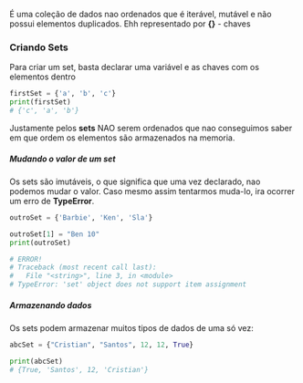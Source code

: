 É uma coleção de dados nao ordenados que é iterável, mutável e não possui elementos duplicados. Ehh representado por **{}** - chaves


### Criando Sets

Para criar um set, basta declarar uma variável e as chaves com os elementos dentro
```python
firstSet = {'a', 'b', 'c'}
print(firstSet)
# {'c', 'a', 'b'}
```

Justamente pelos **sets** NAO serem ordenados que nao conseguimos saber em que ordem os elementos são armazenados na memoria.


##### Mudando o valor de um set
Os sets são imutáveis, o que significa que uma vez declarado, nao podemos mudar o valor. Caso mesmo assim tentarmos muda-lo, ira ocorrer um erro de **TypeError**.

```python
outroSet = {'Barbie', 'Ken', 'Sla'}

outroSet[1] = "Ben 10"
print(outroSet)

# ERROR!
# Traceback (most recent call last):
#   File "<string>", line 3, in <module>
# TypeError: 'set' object does not support item assignment
```


##### Armazenando dados
Os sets podem armazenar muitos tipos de dados de uma só vez:

```python
abcSet = {"Cristian", "Santos", 12, 12, True}

print(abcSet)
# {True, 'Santos', 12, 'Cristian'}
```